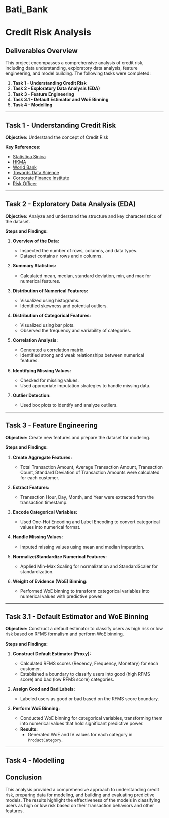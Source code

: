 # Bati_Bank

# Credit Risk Analysis

## Deliverables Overview

This project encompasses a comprehensive analysis of credit risk, including data understanding, exploratory data analysis, feature engineering, and model building. The following tasks were completed:

1. **Task 1 - Understanding Credit Risk**
2. **Task 2 - Exploratory Data Analysis (EDA)**
3. **Task 3 - Feature Engineering**
4. **Task 3.1 - Default Estimator and WoE Binning**
5. **Task 4 - Modelling**

---

## Task 1 - Understanding Credit Risk

**Objective:** Understand the concept of Credit Risk

**Key References:**

- [Statistica Sinica](https://www3.stat.sinica.edu.tw/statistica/oldpdf/A28n535.pdf)
- [HKMA](https://www.hkma.gov.hk/media/eng/doc/key-functions/financial-infrastructure/alternative_credit_scoring.pdf)
- [World Bank](https://thedocs.worldbank.org/en/doc/935891585869698451-0130022020/original/CREDITSCORINGAPPROACHESGUIDELINESFINALWEB.pdf)
- [Towards Data Science](https://towardsdatascience.com/how-to-develop-a-credit-risk-model-and-scorecard-91335fc01f03)
- [Corporate Finance Institute](https://corporatefinanceinstitute.com/resources/commercial-lending/credit-risk/)
- [Risk Officer](https://www.risk-officer.com/Credit_Risk.htm)

---

## Task 2 - Exploratory Data Analysis (EDA)

**Objective:** Analyze and understand the structure and key characteristics of the dataset.

**Steps and Findings:**

1. **Overview of the Data:**

   - Inspected the number of rows, columns, and data types.
   - Dataset contains `n` rows and `m` columns.

2. **Summary Statistics:**

   - Calculated mean, median, standard deviation, min, and max for numerical features.

3. **Distribution of Numerical Features:**

   - Visualized using histograms.
   - Identified skewness and potential outliers.

4. **Distribution of Categorical Features:**

   - Visualized using bar plots.
   - Observed the frequency and variability of categories.

5. **Correlation Analysis:**

   - Generated a correlation matrix.
   - Identified strong and weak relationships between numerical features.

6. **Identifying Missing Values:**

   - Checked for missing values.
   - Used appropriate imputation strategies to handle missing data.

7. **Outlier Detection:**
   - Used box plots to identify and analyze outliers.

---

## Task 3 - Feature Engineering

**Objective:** Create new features and prepare the dataset for modeling.

**Steps and Findings:**

1. **Create Aggregate Features:**

   - Total Transaction Amount, Average Transaction Amount, Transaction Count, Standard Deviation of Transaction Amounts were calculated for each customer.

2. **Extract Features:**

   - Transaction Hour, Day, Month, and Year were extracted from the transaction timestamp.

3. **Encode Categorical Variables:**

   - Used One-Hot Encoding and Label Encoding to convert categorical values into numerical format.

4. **Handle Missing Values:**

   - Imputed missing values using mean and median imputation.

5. **Normalize/Standardize Numerical Features:**

   - Applied Min-Max Scaling for normalization and StandardScaler for standardization.

6. **Weight of Evidence (WoE) Binning:**
   - Performed WoE binning to transform categorical variables into numerical values with predictive power.

---

## Task 3.1 - Default Estimator and WoE Binning

**Objective:** Construct a default estimator to classify users as high risk or low risk based on RFMS formalism and perform WoE binning.

**Steps and Findings:**

1. **Construct Default Estimator (Proxy):**

   - Calculated RFMS scores (Recency, Frequency, Monetary) for each customer.
   - Established a boundary to classify users into good (high RFMS score) and bad (low RFMS score) categories.

2. **Assign Good and Bad Labels:**

   - Labeled users as good or bad based on the RFMS score boundary.

3. **Perform WoE Binning:**
   - Conducted WoE binning for categorical variables, transforming them into numerical values that hold significant predictive power.
   - **Results:**
     - Generated WoE and IV values for each category in `ProductCategory`.

---

## Task 4 - Modelling

## Conclusion

This analysis provided a comprehensive approach to understanding credit risk, preparing data for modeling, and building and evaluating predictive models. The results highlight the effectiveness of the models in classifying users as high or low risk based on their transaction behaviors and other features.
